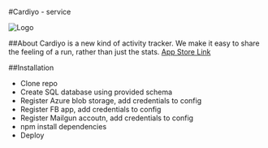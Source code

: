 #Cardiyo - service

![Logo](http://i.imgur.com/pH1XClR.png)

##About
Cardiyo is a new kind of activity tracker. We make it easy to share the feeling of a run, rather than just the stats.
[App Store Link](https://itunes.apple.com/st/app/cardiyo-social-run-tracker/id1198644231?mt=8)

##Installation
- Clone repo
- Create SQL database using provided schema
- Register Azure blob storage, add credentials to config
- Register FB app, add credentials to config
- Register Mailgun accoutn, add credentials to config
- npm install dependencies
- Deploy
